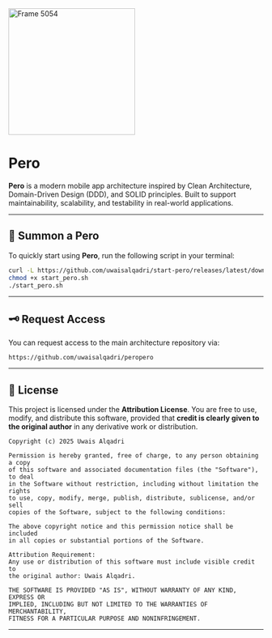 <img width="250" height="250" alt="Frame 5054" src="https://github.com/user-attachments/assets/10010108-83bd-4e43-8b21-a6661025693f" />

# Pero

**Pero** is a modern mobile app architecture inspired by Clean Architecture, Domain-Driven Design (DDD), and SOLID principles. Built to support maintainability, scalability, and testability in real-world applications.

---

## 🔧 Summon a Pero

To quickly start using **Pero**, run the following script in your terminal:

```bash
curl -L https://github.com/uwaisalqadri/start-pero/releases/latest/download/start_pero.sh -o start_pero.sh
chmod +x start_pero.sh 
./start_pero.sh
```

---

## 🗝️ Request Access

You can request access to the main architecture repository via:

```
https://github.com/uwaisalqadri/peropero
```

---

## 📄 License

This project is licensed under the **Attribution License**.
You are free to use, modify, and distribute this software, provided that **credit is clearly given to the original author** in any derivative work or distribution.

```
Copyright (c) 2025 Uwais Alqadri

Permission is hereby granted, free of charge, to any person obtaining a copy
of this software and associated documentation files (the "Software"), to deal
in the Software without restriction, including without limitation the rights
to use, copy, modify, merge, publish, distribute, sublicense, and/or sell
copies of the Software, subject to the following conditions:

The above copyright notice and this permission notice shall be included
in all copies or substantial portions of the Software.

Attribution Requirement:
Any use or distribution of this software must include visible credit to
the original author: Uwais Alqadri.

THE SOFTWARE IS PROVIDED "AS IS", WITHOUT WARRANTY OF ANY KIND, EXPRESS OR
IMPLIED, INCLUDING BUT NOT LIMITED TO THE WARRANTIES OF MERCHANTABILITY,
FITNESS FOR A PARTICULAR PURPOSE AND NONINFRINGEMENT.
```

---
